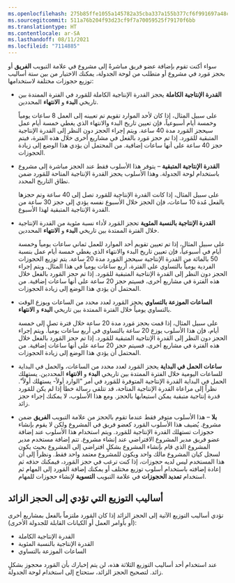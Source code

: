 ```yaml
---
ms.openlocfilehash: 275b85ffe1055a145782a35cba337a155b377cf6f991697a48cbd2621f9174a4
ms.sourcegitcommit: 511a76b204f93d23cf9f7a70059525f79170f6bb
ms.translationtype: HT
ms.contentlocale: ar-SA
ms.lasthandoff: 08/11/2021
ms.locfileid: "7114885"
---
```

سواء أكنت تقوم بإضافة عضو فريق مباشرةً إلى مشروع في علامة التبويب **الفريق** أو بحجز مَورد في مشروع أو متطلب من لوحة الجدولة، يمكنك الاختيار من بين ستة ‏‫أساليب توزيع حجوزات‬ مختلفة لاستخدامها: 

- **القدرة الإنتاجية الكاملة** يحجز القدرة الإنتاجية الكاملة للمَورد في الفترة الممتدة بين تاريخي **البدء** و **الانتهاء** المحددين. 
    
    على سبيل المثال، إذا كان لأحد الموارد تقويم تم تعيينه إلى العمل 8 ساعات يومياً وخمسة أيام أسبوعياً، فإن تعيين تاريخ البدء والانتهاء الذي يغطي خمسة أيام عمل سيحجز المَورد مدة 40 ساعة. ويتم إجراء الحجز دون النظر إلى القدرة الإنتاجية المتبقية للمَورد. إذا تم حجز مَورد بالفعل في مشاريع أخرى خلال هذه الفترة، فيتم حجز 40 ساعة على أنها ساعات إضافية. من المحتمل أن يؤدي هذا الوضع إلى زيادة الحجوزات.
- **القدرة الإنتاجية المتبقية** – يتوفر هذا الأسلوب فقط عند الحجز مباشرة إلى مشروع باستخدام لوحة الجدولة. وهذا الأسلوب يحجز القدرة الإنتاجية المتاحة للمَورد ضمن نطاق التاريخ المحدد. 

    على سبيل المثال، إذا كانت القدرة الإنتاجية للمَورد تصل إلى 40 ساعة وتم حجزها بالفعل مُدة 10 ساعات، فإن الحجز خلال الأسبوع نفسه يؤدي إلى حجز 30 ساعة من القدرة الإنتاجية المتبقية لهذا الأسبوع.
- **القدرة الإنتاجية بالنسبة المئوية** تحجز المَورد لأداء نسبة مئوية من القدرة الإنتاجية خلال الفترة الممتدة بين تاريخي **البدء** و **الانتهاء** المحددين. 
    
    على سبيل المثال، إذا تم تعيين تقويم أحد الموارد للعمل ثماني ساعات يومياً وخمسة أيام في أسبوعياً، فإن تعيين تاريخ البدء والانتهاء الذي يغطي خمسة أيام عمل بنسبة 50 بالمائة من القدرة الإنتاجية سيحجز المَورد مدة 20 ساعة. يتم توزيع الحجوزات الفردية يومياً بالتساوي على الفترة، أربع ساعات يومياً في هذا المثال. ويتم إجراء الحجز دون النظر إلى القدرة الإنتاجية المتبقية للمَورد. إذا تم حجز المَورد بالفعل خلال هذه الفترة في مشاريع أخرى، فسيتم حجز 20 ساعة على أنها ساعات إضافية. من المحتمل أن يؤدي هذا الوضع إلى زيادة الحجوزات.
- **الساعات الموزعة بالتساوي** يحجز المَورد لعدد محدد من الساعات ويوزع الوقت بالتساوي يومياً خلال الفترة الممتدة بين تاريخي **البدء** و **الانتهاء**. 

    على سبيل المثال، إذا قمت بحجز مَورد مدة 20 ساعة خلال فترة تصل إلى خمسة أيام، فإن هذا الأسلوب يوزع 20 ساعة بالتساوي في أربع ساعات يومياً. ويتم إجراء الحجز دون النظر إلى القدرة الإنتاجية المتبقية للمَورد. إذا تم حجز المَورد بالفعل خلال هذه الفترة في مشاريع أخرى، فسيتم حجز 20 ساعة على أنها ساعات إضافية. من المحتمل أن يؤدي هذا الوضع إلى زيادة الحجوزات.
- **ساعات الحمل في البداية‬** يحجز المَورد لعدد محدد من الساعات، والحمل في البداية للساعات اليومية خلال الفترة الممتدة بين تاريخي **البدء** و **الانتهاء** المحددين. يستهلك الحمل في البداية القدرة الإنتاجية المتوفرة للمَورد في أمر "الوارد أولاً- يستهلك أولاً". نظراً إلى مراعاة القدرة الإنتاجية المتاحة، قد تتلقي رسالة خطأ إذا لم يكن للمَورد قدرة إنتاجية متبقية يمكن استيعابها بالحجز. ومع هذا الأسلوب، لا يمكنك إجراء حجز زائد.
- **بلا** – هذا الأسلوب متوفر فقط عندما تقوم بالحجز من علامة التبويب **الفريق** ضمن مشروع. يُضيف هذا الأسلوب المَورد كعضو فريق في المشروع ولكن لا يقوم بإنشاء حجوزات تستهلك القدرة الإنتاجية للمَورد. ويتم استخدام هذا الأسلوب عند إضافة عضو فريق مدير المشروع الافتراضي عند إنشاء مشروع. تتم إضافة مستخدم مدير المشروع الذي قام بإنشاء المشروع بشكلٍ افتراضي إلى المشروع بحيث يكون لسجل كيان المشروع مالك واحد ويكون للمشروع معتمد واحد فقط. ونظراً إلى أن هذا المستخدم ليس لديه حجوزات، إذا كنت ترغب في حجز المَورد، فيمكنك حذفه ثم إعادة إضافته باستخدام أسلوب توزيع مختلف أو يمكنك إضافة المَورد إلى المهام ثم استخدام **تمديد الحجوزات** في علامة التبويب **التسوية** لإنشاء حجوزات للمهام.

## <a name="allocation-methods-that-lead-to-overbooking"></a>أساليب التوزيع التي تؤدي إلى الحجز الزائد
تؤدي أساليب التوزيع الآتية إلى الحجز الزائد إذا كان المَورد ملتزماً بالفعل بمشاريع أخرى (أو بأوامر العمل أو الكيانات القابلة للجدولة الأخرى):

- القدرة الإنتاجية الكاملة
- القدرة الإنتاجية بالنسبة المئوية
- الساعات الموزعة بالتساوي

عند استخدام أحد أساليب التوزيع الثلاثة هذه، لن يتم إخبارك بأن المَورد محجوز بشكلٍ زائد. لتصحيح الحجز الزائد، ستحتاج إلى استخدام لوحة الجدولة.

